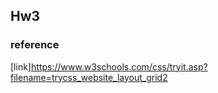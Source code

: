## Hw3

### reference

[link]https://www.w3schools.com/css/tryit.asp?filename=trycss_website_layout_grid2



